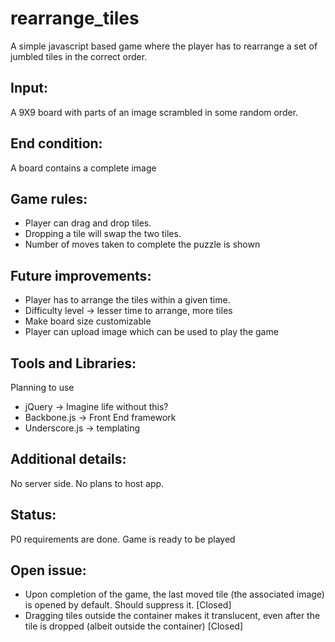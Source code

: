 rearrange_tiles
===============

A simple javascript based game where the player has to rearrange a set of jumbled tiles in the correct order.

Input:
------
A 9X9 board with parts of an image scrambled in some random order. 

End condition:
--------------
A board contains a complete image

Game rules:
-----------
- Player can drag and drop tiles.
- Dropping a tile will swap the two tiles.
- Number of moves taken to complete the puzzle is shown

Future improvements:
--------------------
- Player has to arrange the tiles within a given time.
- Difficulty level -> lesser time to arrange, more tiles
- Make board size customizable
- Player can upload image which can be used to play the game

Tools and Libraries:
--------------------
Planning to use 
- jQuery        ->  Imagine life without this?
- Backbone.js   ->  Front End framework
- Underscore.js ->  templating

Additional details:
-------------------
No server side.
No plans to host app.

Status:
-------
P0 requirements are done. Game is ready to be played

Open issue:
-----------
- Upon completion of the game, the last moved tile (the associated image) is opened by default. Should suppress it. [Closed]
- Dragging tiles outside the container makes it translucent, even after the tile is dropped (albeit outside the container) [Closed]
